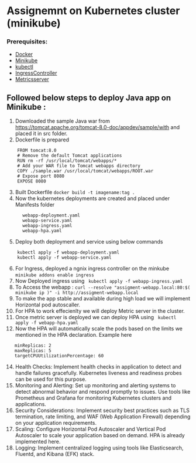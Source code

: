 # Assignemnt on Kubernetes cluster (minikube)


### Prerequisites:
 - [Docker](https://docs.docker.com/engine/install/) 
 - [Minikube](https://minikube.sigs.k8s.io/docs/start/)
 - [kubectl](https://kubernetes.io/docs/tasks/tools/)
 - [IngressController](https://kubernetes.io/docs/tasks/access-application-cluster/ingress-minikube/)
 - [Metricsserver](https://kubernetes-sigs.github.io/metrics-server/)



## Followed below  steps  to  deploy Java app on Minikube :


1. Downloaded the sample Java war from  https://tomcat.apache.org/tomcat-8.0-doc/appdev/sample/with and placed it in src folder.
2. Dockerfile is prepared 
```
    FROM tomcat:8.0
    # Remove the default Tomcat applications
    RUN rm -rf /usr/local/tomcat/webapps/*
    # Add your WAR file to Tomcat webapps directory
    COPY ./sample.war /usr/local/tomcat/webapps/ROOT.war
    # Expose port 8080
    EXPOSE 8080
 ```
3. Built Dockerfile  ``` docker build -t imagename:tag . ```
4. Now the kubernetes deployments are created and placed under Manifests folder
```
      webapp-deployment.yaml
      webapp-service.yaml
      webapp-ingress.yaml
      webapp-hpa.yaml
```
5. Deploy both deployment and service using below commands 
```
    kubectl apply -f webapp-deployment.yaml
    kubectl apply -f webapp-service.yaml
 ```
6. For Ingress, deployed a ngnix ingress controller on the minkube  ``` minikube addons enable ingress ```
7. Now Deployed ingress using ``` kubectl apply -f webapp-ingress.yaml``` 
8. To Access the webapp  : ``` curl --resolve "assigment-webapp.local:80:$( minikube ip )" -i http://assigment-webapp.local ```
10. To make the app stable and available during high load we will implement Horizontal pod autoscaller.
11. For HPA to work effecienlty we will deploy Metric server in the cluster.
12. Once metric server is deployed we can deploy HPA using ``` kubectl apply -f webapp-hpa.yaml```
13. Now the HPA will automatically scale the pods based on the limits we mentioned in the HPA  declaration. Example here
```
   minReplicas: 2
   maxReplicas: 5
   targetCPUUtilizationPercentage: 60
```
14. Health Checks: Implement health checks in application to detect and handle failures gracefully. Kubernetes liveness and readiness probes can be used for this purpose.  
15. Monitoring and Alerting: Set up monitoring and alerting systems to detect abnormal behavior and respond promptly to issues. Use tools like Prometheus and Grafana for monitoring Kubernetes clusters and applications.
16. Security Considerations: Implement security best practices such as TLS termination, rate limiting, and WAF (Web Application Firewall) depending on your application requirements.
17. Scaling: Configure Horizontal Pod Autoscaler and Vertical Pod Autoscaler to scale your application based on demand. HPA is already implemented here.
18. Logging: Implement centralized logging using tools like Elasticsearch, Fluentd, and Kibana (EFK) stack.

 

    
